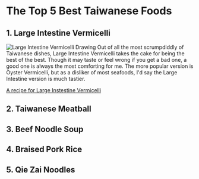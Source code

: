 # The Top 5 Best Taiwanese Foods

  ## 1. Large Intestine Vermicelli
  ![Large Intestine Vermicelli Drawing]()
  Out of all the most scrumpdiddly of Taiwanese dishes, Large Intestine Vermicelli takes the cake for being the best of the best. Though it may taste or feel wrong if you get a bad one, a good one is always the most comforting for me. The more popular version is Oyster Vermicelli, but as a disliker of most seafoods, I'd say the Large Intestine version is much tastier.
  
  [A recipe for Large Instestine Vermicelli](http://www.eatinginabox.com/2015/03/da-chang-mian-xian-streetfood-challenge.html)

  ## 2. Taiwanese Meatball


  ## 3. Beef Noodle Soup


  ## 4. Braised Pork Rice


  ## 5. Qie Zai Noodles
